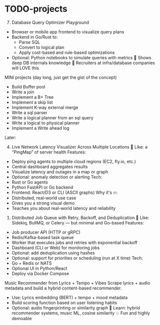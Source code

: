 # TODO-projects
7. Database Query Optimizer Playground
* Browser or mobile app frontend to visualize query plans
* Backend in Go/Rust to:
    * Parse SQL
    * Convert to logical plan
    * Apply cost-based and rule-based optimizations
* Optional: Python notebooks to simulate queries with metrics
🧠 Shows deep DB internals knowledge 📂 Recruiters at infra/database companies will LOVE this


MINI projects (day long, just get the gist of the concept)
* Build Buffer pool 
* Write a join 
* Implement a B+ Tree
* Implement a skip list
* Implement K-way external merge
* Write a sql parser
* Write a logical planner from an sql query
* Write a logical to physical planner
* Implement a Write ahead log






Later:


4. Live Network Latency Visualizer Across Multiple Locations
🧩 Like: a “PingMap” of server health
Features:
* Deploy ping agents to multiple cloud regions (EC2, fly.io, etc.)
* Central dashboard aggregates results
* Visualize latency and outages in a map or graph
* Optional: anomaly detection or alerting
Tech:
* Rust or Go agents
* Python FastAPI or Go backend
* Frontend: React/D3 or CLI (ASCII graphs)
Why it's 🔥:
* Distributed, real-world use case
* Gives you a strong visual demo
* Teaches you about real-world latency and reliability


1. Distributed Job Queue with Retry, Backoff, and Deduplication
🧩 Like: Sidekiq, BullMQ, or Celery — but minimal and Go-based
Features:
* Job producer API (HTTP or gRPC)
* Redis/Kafka-based task queue
* Worker that executes jobs and retries with exponential backoff
* Dashboard (CLI or Web) for monitoring jobs
* Optional: add deduplication using hashes
* Optional: support for priorities or scheduling (run at X time)
Tech:
* Go + Redis or NATS
* Optional UI in Python/React
* Deploy via Docker Compose


Music Recommender from Lyrics + Tempo + Vibes
Scrape lyrics + audio metadata and build a hybrid content-based recommender.
* Use: Lyrics embedding (BERT) + tempo + mood metadata
* Build scoring function based on user listening habits
* Optional: audio fingerprinting or similarity graph
🧠 Learn: hybrid recommender systems, music ML, cosine similarity 💥 Fun and highly demoable
